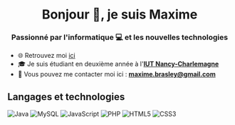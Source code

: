 <h1 align="center">Bonjour 👋, je suis Maxime</h1>
<h3 align="center">Passionné par l'informatique 💻 et les nouvelles technologies  </h3>

- 🌐 Retrouvez moi [ici](https://mbrasley.me/)
- 🎓 Je suis étudiant en deuxième année à l'[**IUT Nancy-Charlemagne**](https://iut-charlemagne.univ-lorraine.fr/)
- 📩 Vous pouvez me contacter moi ici : [**maxime.brasley@gmail.com**](mailto:maxime.brasley@gmail.com)

<!-- <div style="display: grid;grid-template-columns: repeat(2,450px)">
<a href=""><img alt="" src="" width="400" height="140"></a>
<a href=""><img alt="" src="" width="400" height="140"></a>
<a href=""><img alt="" src="" width="400" height="140"></a>
<a href=""><img alt="" src="" width="400" height="140"></a>
</div> -->

## Langages et technologies

![Java](https://img.shields.io/badge/java-FF995B?style=for-the-badge&logo=java&logoColor=black)
![MySQL](https://img.shields.io/badge/pl/sql-00618A?style=for-the-badge)
![JavaScript](https://img.shields.io/badge/javascript-FCC624?style=for-the-badge&logo=javascript&logoColor=black)
![PHP](https://img.shields.io/badge/php-%23777BB4?style=for-the-badge&logo=php&logoColor=white)
![HTML5](https://img.shields.io/badge/html5-%23E34F26?style=for-the-badge&logo=html5&logoColor=white)
![CSS3](https://img.shields.io/badge/css3-%231572B6?style=for-the-badge&logo=css3&logoColor=white)
